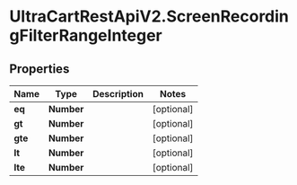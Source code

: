 # UltraCartRestApiV2.ScreenRecordingFilterRangeInteger

## Properties

Name | Type | Description | Notes
------------ | ------------- | ------------- | -------------
**eq** | **Number** |  | [optional] 
**gt** | **Number** |  | [optional] 
**gte** | **Number** |  | [optional] 
**lt** | **Number** |  | [optional] 
**lte** | **Number** |  | [optional] 


